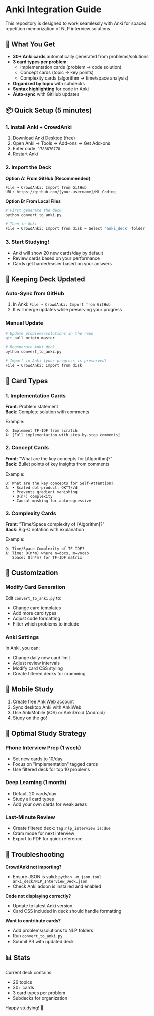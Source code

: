 # Anki Integration Guide

This repository is designed to work seamlessly with Anki for spaced repetition memorization of NLP interview solutions.

## 🎯 What You Get

- **30+ Anki cards** automatically generated from problems/solutions
- **3 card types per problem**:
  - Implementation cards (problem → code solution)
  - Concept cards (topic → key points)
  - Complexity cards (algorithm → time/space analysis)
- **Organized by topic** with subdecks
- **Syntax highlighting** for code in Anki
- **Auto-sync** with GitHub updates

## 📦 Quick Setup (5 minutes)

### 1. Install Anki + CrowdAnki

1. Download [Anki Desktop](https://apps.ankiweb.net/) (free)
2. Open Anki → Tools → Add-ons → Get Add-ons
3. Enter code: `1788670778`
4. Restart Anki

### 2. Import the Deck

**Option A: From GitHub (Recommended)**
```
File → CrowdAnki: Import from GitHub
URL: https://github.com/[your-username]/ML_Coding
```

**Option B: From Local Files**
```bash
# First generate the deck
python convert_to_anki.py

# Then in Anki
File → CrowdAnki: Import from disk → Select 'anki_deck' folder
```

### 3. Start Studying!

- Anki will show 20 new cards/day by default
- Review cards based on your performance
- Cards get harder/easier based on your answers

## 🔄 Keeping Deck Updated

### Auto-Sync from GitHub

1. In Anki: `File → CrowdAnki: Import from GitHub`
2. It will merge updates while preserving your progress

### Manual Update

```bash
# Update problems/solutions in the repo
git pull origin master

# Regenerate Anki deck
python convert_to_anki.py

# Import in Anki (your progress is preserved)
File → CrowdAnki: Import from disk
```

## 📇 Card Types

### 1. Implementation Cards

**Front**: Problem statement  
**Back**: Complete solution with comments

Example:
```
Q: Implement TF-IDF from scratch
A: [Full implementation with step-by-step comments]
```

### 2. Concept Cards

**Front**: "What are the key concepts for [Algorithm]?"  
**Back**: Bullet points of key insights from comments

Example:
```
Q: What are the key concepts for Self-Attention?
A: • Scaled dot-product: QK^T/√d
   • Prevents gradient vanishing
   • O(n²) complexity
   • Causal masking for autoregressive
```

### 3. Complexity Cards

**Front**: "Time/Space complexity of [Algorithm]?"  
**Back**: Big-O notation with explanation

Example:
```
Q: Time/Space Complexity of TF-IDF?
A: Time: O(n*m) where n=docs, m=vocab
   Space: O(n*m) for TF-IDF matrix
```

## 🎨 Customization

### Modify Card Generation

Edit `convert_to_anki.py` to:
- Change card templates
- Add more card types
- Adjust code formatting
- Filter which problems to include

### Anki Settings

In Anki, you can:
- Change daily new card limit
- Adjust review intervals
- Modify card CSS styling
- Create filtered decks for cramming

## 📱 Mobile Study

1. Create free [AnkiWeb account](https://ankiweb.net/)
2. Sync desktop Anki with AnkiWeb
3. Use AnkiMobile (iOS) or AnkiDroid (Android)
4. Study on the go!

## 🧠 Optimal Study Strategy

### Phone Interview Prep (1 week)
- Set new cards to 10/day
- Focus on "implementation" tagged cards
- Use filtered deck for top 10 problems

### Deep Learning (1 month)
- Default 20 cards/day
- Study all card types
- Add your own cards for weak areas

### Last-Minute Review
- Create filtered deck: `tag:nlp_interview is:due`
- Cram mode for next interview
- Export to PDF for quick reference

## 🐛 Troubleshooting

**CrowdAnki not importing?**
- Ensure JSON is valid: `python -m json.tool anki_deck/NLP_Interview_Deck.json`
- Check Anki addon is installed and enabled

**Code not displaying correctly?**
- Update to latest Anki version
- Card CSS included in deck should handle formatting

**Want to contribute cards?**
- Add problems/solutions to NLP folders
- Run `convert_to_anki.py`
- Submit PR with updated deck

## 📊 Stats

Current deck contains:
- 26 topics
- 30+ cards
- 3 card types per problem
- Subdecks for organization

Happy studying! 🚀
